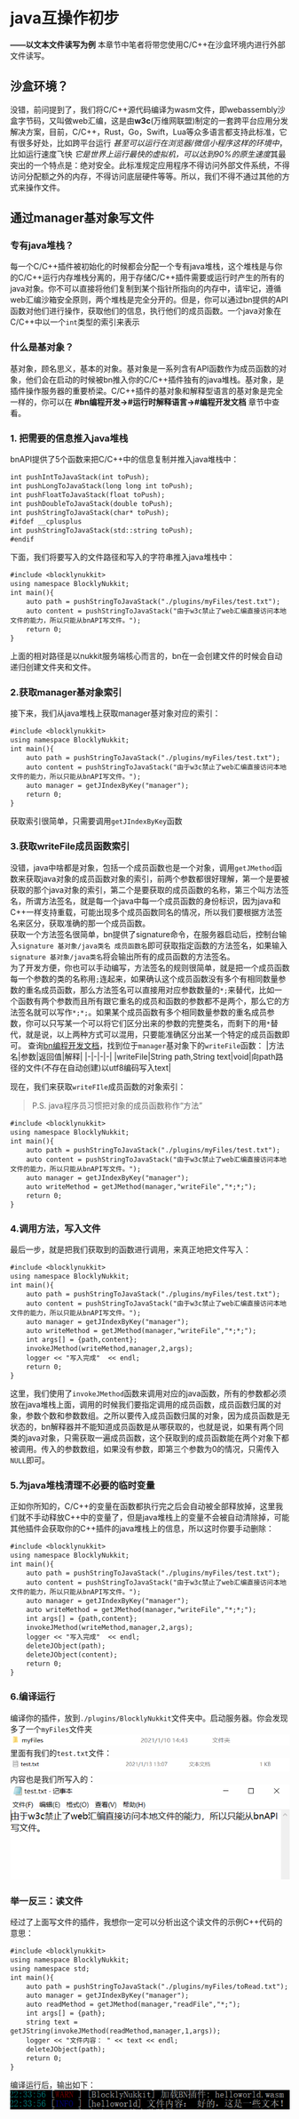# java互操作初步
**——以文本文件读写为例**
本章节中笔者将带您使用C/C++在沙盒环境内进行外部文件读写。
## 沙盒环境？
没错，前问提到了，我们将C/C++源代码编译为wasm文件，即webassembly沙盒字节码，又叫做web汇编，这是由**w3c**(万维网联盟)制定的一套跨平台应用分发解决方案，目前，C/C++，Rust，Go，Swift，Lua等众多语言都支持此标准，它有很多好处，比如跨平台运行 *甚至可以运行在浏览器/微信小程序这样的环境中*，比如运行速度飞快 *它是世界上运行最快的虚拟机，可以达到90%的原生速度*其最突出的一个特点是：绝对安全。此标准规定应用程序不得访问外部文件系统，不得访问分配额之外的内存，不得访问底层硬件等等。所以，我们不得不通过其他的方式来操作文件。
## 通过manager基对象写文件
### 专有java堆栈？
每一个C/C++插件被初始化的时候都会分配一个专有java堆栈，这个堆栈是与你的C/C++运行内存堆栈分离的，用于存储C/C++插件需要或运行时产生的所有的java对象。你不可以直接将他们复制到某个指针所指向的内存中，请牢记，遵循web汇编沙箱安全原则，两个堆栈是完全分开的。但是，你可以通过bn提供的API函数对他们进行操作，获取他们的信息，执行他们的成员函数。一个java对象在C/C++中以一个`int`类型的索引来表示
### 什么是基对象？
基对象，顾名思义，基本的对象。基对象是一系列含有API函数作为成员函数的对象，他们会在启动的时候被bn推入你的C/C++插件独有的java堆栈。基对象，是插件操作服务器的重要桥梁。C/C++插件的基对象和解释型语言的基对象是完全一样的，你可以在 **#bn编程开发->#运行时解释语言->#编程开发文档** 章节中查看。
### 1. 把需要的信息推入java堆栈
bnAPI提供了5个函数来把C/C++中的信息复制并推入java堆栈中：
```
int pushIntToJavaStack(int toPush);
int pushLongToJavaStack(long long int toPush);
int pushFloatToJavaStack(float toPush);
int pushDoubleToJavaStack(double toPush);
int pushStringToJavaStack(char* toPush);
#ifdef __cplusplus
int pushStringToJavaStack(std::string toPush);
#endif
```
下面，我们将要写入的文件路径和写入的字符串推入java堆栈中：
```
#include <blocklynukkit>
using namespace BlocklyNukkit;
int main(){
    auto path = pushStringToJavaStack("./plugins/myFiles/test.txt");
    auto content = pushStringToJavaStack("由于w3c禁止了web汇编直接访问本地文件的能力，所以只能从bnAPI写文件。");
    return 0;
}
```
上面的相对路径是以nukkit服务端核心而言的，bn在一会创建文件的时候会自动递归创建文件夹和文件。
### 2.获取manager基对象索引
接下来，我们从java堆栈上获取manager基对象对应的索引：
```
#include <blocklynukkit>
using namespace BlocklyNukkit;
int main(){
    auto path = pushStringToJavaStack("./plugins/myFiles/test.txt");
    auto content = pushStringToJavaStack("由于w3c禁止了web汇编直接访问本地文件的能力，所以只能从bnAPI写文件。");
    auto manager = getJIndexByKey("manager");
    return 0;
}
```
获取索引很简单，只需要调用`getJIndexByKey`函数
### 3.获取writeFile成员函数索引
没错，java中啥都是对象，包括一个成员函数也是一个对象，调用`getJMethod`函数来获取java对象的成员函数对象的索引，前两个参数都很好理解，第一个是要被获取的那个java对象的索引，第二个是要获取的成员函数的名称，第三个叫方法签名，所谓方法签名，就是每一个java中每一个成员函数的身份标识，因为java和C++一样支持重载，可能出现多个成员函数同名的情况，所以我们要根据方法签名来区分，获取准确的那一个成员函数。  
获取一个方法签名很简单，bn提供了signature命令，在服务器启动后，控制台输入`signature 基对象/java类名 成员函数名`即可获取指定函数的方法签名，如果输入`signature 基对象/java类名`将会输出所有的成员函数的方法签名。  
为了开发方便，你也可以手动编写，方法签名的规则很简单，就是把一个成员函数每一个参数的类的名称用`;`连起来，如果确认这个成员函数没有多个有相同数量参数的重名成员函数，那么方法签名可以直接用对应参数数量的`*;`来替代，比如一个函数有两个参数而且所有跟它重名的成员和函数的参数都不是两个，那么它的方法签名就可以写作`*;*;`。如果某个成员函数有多个相同数量参数的重名成员参数，你可以只写某一个可以将它们区分出来的参数的完整类名，而剩下的用`*`替代，就是说，以上两种方式可以混用，只要能准确区分出某一个特定的成员函数即可。
查询[bn编程开发文档](http://www.blocklynukkit.info/1994516)，找到位于`manager`基对象下的`writeFile`函数：
|方法名|参数|返回值|解释|
|-|-|-|-|
|writeFile|String path,String text|void|向path路径的文件(不存在自动创建)以utf8编码写入text|
  
现在，我们来获取`writeFIle`成员函数的对象索引：
> P.S. java程序员习惯把对象的成员函数称作“方法”

```
#include <blocklynukkit>
using namespace BlocklyNukkit;
int main(){
    auto path = pushStringToJavaStack("./plugins/myFiles/test.txt");
    auto content = pushStringToJavaStack("由于w3c禁止了web汇编直接访问本地文件的能力，所以只能从bnAPI写文件。");
    auto manager = getJIndexByKey("manager");
    auto writeMethod = getJMethod(manager,"writeFile","*;*;");
    return 0;
}
```
### 4.调用方法，写入文件
最后一步，就是把我们获取到的函数进行调用，来真正地把文件写入：
```
#include <blocklynukkit>
using namespace BlocklyNukkit;
int main(){
    auto path = pushStringToJavaStack("./plugins/myFiles/test.txt");
    auto content = pushStringToJavaStack("由于w3c禁止了web汇编直接访问本地文件的能力，所以只能从bnAPI写文件。");
    auto manager = getJIndexByKey("manager");
    auto writeMethod = getJMethod(manager,"writeFile","*;*;");
    int args[] = {path,content};
    invokeJMethod(writeMethod,manager,2,args);
    logger << "写入完成"  << endl;
    return 0;
}
```
这里，我们使用了`invokeJMethod`函数来调用对应的java函数，所有的参数都必须放在java堆栈上面，调用的时候我们要指定调用的成员函数，成员函数归属的对象，参数个数和参数数组。之所以要传入成员函数归属的对象，因为成员函数是无状态的，bn解释器并不能知道成员函数是从哪获取的，也就是说，如果有两个同类的java对象，只需获取一遍成员函数，这个获取到的成员函数能在两个对象下都被调用。传入的参数数组，如果没有参数，即第三个参数为0的情况，只需传入`NULL`即可。
### 5.为java堆栈清理不必要的临时变量
正如你所知的，C/C++的变量在函数都执行完之后会自动被全部释放掉，这里我们就不手动释放C++中的变量了，但是java堆栈上的变量不会被自动清除掉，可能其他插件会获取你的C++插件的java堆栈上的信息，所以这时你要手动删除：
```
#include <blocklynukkit>
using namespace BlocklyNukkit;
int main(){
    auto path = pushStringToJavaStack("./plugins/myFiles/test.txt");
    auto content = pushStringToJavaStack("由于w3c禁止了web汇编直接访问本地文件的能力，所以只能从bnAPI写文件。");
    auto manager = getJIndexByKey("manager");
    auto writeMethod = getJMethod(manager,"writeFile","*;*;");
    int args[] = {path,content};
    invokeJMethod(writeMethod,manager,2,args);
    logger << "写入完成"  << endl;
    deleteJObject(path);
    deleteJObject(content);
    return 0;
}
```
### 6.编译运行
编译你的插件，放到`./plugins/BlocklyNukkit`文件夹中。启动服务器。你会发现多了一个`myFiles`文件夹
![](../../images/screenshot_1610514974463.png)
里面有我们的`test.txt`文件：
![](../../images/screenshot_1610515015055.png)
内容也是我们所写入的：
![](../../images/screenshot_1610515038053.png)
### 举一反三：读文件
经过了上面写文件的插件，我想你一定可以分析出这个读文件的示例C++代码的意思：
```
#include <blocklynukkit>
using namespace BlocklyNukkit;
using namespace std;
int main(){
    auto path = pushStringToJavaStack("./plugins/myFiles/toRead.txt");
    auto manager = getJIndexByKey("manager");
    auto readMethod = getJMethod(manager,"readFile","*;");
    int args[] = {path};
    string text = getJString(invokeJMethod(readMethod,manager,1,args));
    logger << "文件内容： " << text << endl;
    deleteJObject(path);
    return 0;
}
```
编译运行后，输出如下：
![](../../images/screenshot_1610548506980.png)
